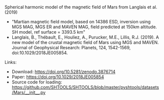 Spherical harmonic model of the magnetic field of Mars from Langlais et al. (2019)
- "Martian magnetic field model, based on 14386 ESD, inversion using MGS MAG, MGS ER and MAVEN MAG, field predicted at 150km altitude. SH model, ref surface = 3393.5 km"
- Langlais, B., Thébault, E., Houliez, A., Purucker, M.E., Lillis, R.J. (2019). A new model of the crustal magnetic field of Mars using MGS and MAVEN. Journal of Geophysical Research: Planets, 124, 1542-1569, doi:10.1029/2018JE005854.

Links:
- Download: https://doi.org/10.5281/zenodo.3876714
- Paper: https://doi.org/10.1029/2018JE005854
- Source code for loading: https://github.com/SHTOOLS/SHTOOLS/blob/master/pyshtools/datasets/Mars/__init__.py
